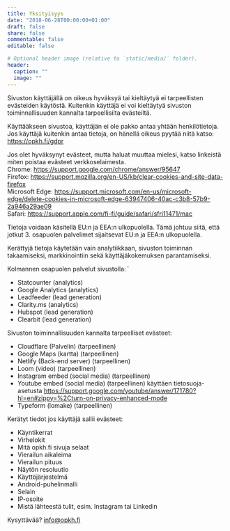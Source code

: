 ```yaml
---
title: Yksityisyys
date: "2018-06-28T00:00:00+01:00"
draft: false
share: false
commentable: false
editable: false

# Optional header image (relative to `static/media/` folder).
header:
  caption: ""
  image: ""
---
```

Sivuston käyttäjällä on oikeus hyväksyä tai kieltäytyä ei tarpeellisten evästeiden käytöstä. Kuitenkin käyttäjä ei voi kieltäytyä sivuston toiminnallisuuden kannalta tarpeellisilta evästeiltä.

Käyttääkseen sivustoa, käyttäjän ei ole pakko antaa yhtään henkilötietoja.  
Jos käyttäjä kuitenkin antaa tietoja, on hänellä oikeus pyytää niitä katso: https://opkh.fi/gdpr

Jos olet hyväksynyt evästeet, mutta haluat muuttaa mielesi, katso linkeistä miten poistaa evästeet verkkoselaimesta.  
Chrome: https://support.google.com/chrome/answer/95647  
Firefox: https://support.mozilla.org/en-US/kb/clear-cookies-and-site-data-firefox  
Microsoft Edge: https://support.microsoft.com/en-us/microsoft-edge/delete-cookies-in-microsoft-edge-63947406-40ac-c3b8-57b9-2a946a29ae09  
Safari: https://support.apple.com/fi-fi/guide/safari/sfri11471/mac  

Tietoja voidaan käsitellä EU:n ja EEA:n ulkopuolella. Tämä johtuu siitä, että jotkut 3. osapuolen palvelimet sijaitsevat EU:n ja EEA:n ulkopuolella.

Kerättyjä tietoja käytetään vain analytiikkaan, sivuston toiminnan takaamiseksi, markkinointiin sekä käyttäjäkokemuksen parantamiseksi.

Kolmannen osapuolen palvelut sivustolla:¨

- Statcounter (analytics)
- Google Analytics (analytics)
- Leadfeeder (lead generation)
- Clarity.ms (analytics)
- Hubspot (lead generation)
- Clearbit (lead generation)

Sivuston toiminnallisuuden kannalta tarpeelliset evästeet:

- Cloudflare (Palvelin) (tarpeellinen)
- Google Maps (kartta) (tarpeellinen)
- Netlify (Back-end server) (tarpeellinen)
- Loom (video) (tarpeellinen)
- Instagram embed (social media) (tarpeellinen)
- Youtube embed (social media) (tarpeellinen) käyttäen tietosuoja-asetusta https://support.google.com/youtube/answer/171780?hl=en#zippy=%2Cturn-on-privacy-enhanced-mode
- Typeform (lomake) (tarpeellinen)

Kerätyt tiedot jos käyttäjä sallii evästeet:

- Käyntikerrat
- Virhelokit
- Mitä opkh.fi sivuja selaat
- Vierailun aikaleima
- Vierailun pituus
- Näytön resoluutio
- Käyttöjärjestelmä
- Android-puhelinmalli
- Selain
- IP-osoite
- Mistä lähteestä tulit, esim. Instagram tai Linkedin

Kysyttävää? info@opkh.fi
